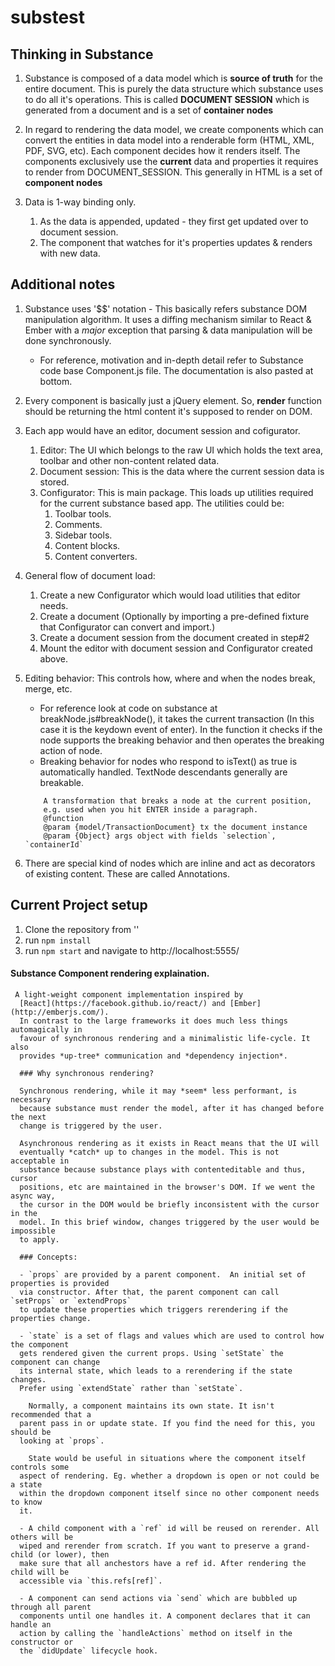 # substest

## Thinking in Substance

1. Substance is composed of a data model which is **source of truth** for the entire document. This is purely the data structure which substance uses to do all it's operations. This is called **DOCUMENT SESSION** which is generated from a document and is a set of **container nodes**

2. In regard to rendering the data model, we create components which can convert the entities in data model into a renderable form (HTML, XML, PDF, SVG, etc). Each component decides how it renders itself. The components exclusively use the **current** data and properties it requires to render from DOCUMENT_SESSION. This generally in HTML is a set of **component nodes**

3. Data is 1-way binding only.
    1. As the data is appended, updated - they first get updated over to document session. 
    1. The component that watches for it's properties updates & renders with new data.


## Additional notes

1. Substance uses '$$' notation - This basically refers substance DOM manipulation algorithm. It uses a diffing mechanism similar to React & Ember with a *major* exception that parsing & data manipulation will be done synchronously.
    * For reference, motivation and in-depth detail refer to Substance code base Component.js file. The documentation is also pasted at bottom.

1. Every component is basically just a jQuery element. So, **render** function should be returning the html content it's supposed to render on DOM.

1. Each app would have an editor, document session and cofigurator.
    1. Editor: The UI which belongs to the raw UI which holds the text area, toolbar and other non-content related data.
    2. Document session: This is the data where the current session data is stored.
    3. Configurator: This is main package. This loads up utilities required for the current substance based app. The utilities could be:
        1. Toolbar tools.
        1. Comments.
        1. Sidebar tools.
        1. Content blocks.
        1. Content converters.
1. General flow of document load: 
    1. Create a new Configurator which would load utilities that editor needs.
    1. Create a document (Optionally by importing a pre-defined fixture that Configurator can convert and import.)
    1. Create a document session from the document created in step#2
    1. Mount the editor with document session and Configurator created above.
1. Editing behavior: This controls how, where and when the nodes break, merge, etc.
    * For reference look at code on substance at breakNode.js#breakNode(), it takes the current transaction (In this case it is the keydown event of enter). In the function it checks if the node supports the breaking behavior and then operates the breaking action of node.
    * Breaking behavior for nodes who respond to isText() as true is automatically handled. TextNode descendants generally are breakable.
    ```
        A transformation that breaks a node at the current position,
        e.g. used when you hit ENTER inside a paragraph.
        @function
        @param {model/TransactionDocument} tx the document instance
        @param {Object} args object with fields `selection`, `containerId`
    ```
1. There are special kind of nodes which are inline and act as decorators of existing content. These are called Annotations. 

## Current Project setup

1. Clone the repository from ''
1. run ```npm install```
1. run ```npm start``` and navigate to http://localhost:5555/


#### Substance Component rendering explaination.
```
 A light-weight component implementation inspired by
  [React](https://facebook.github.io/react/) and [Ember](http://emberjs.com/).
  In contrast to the large frameworks it does much less things automagically in
  favour of synchronous rendering and a minimalistic life-cycle. It also
  provides *up-tree* communication and *dependency injection*.

  ### Why synchronous rendering?

  Synchronous rendering, while it may *seem* less performant, is necessary
  because substance must render the model, after it has changed before the next
  change is triggered by the user.

  Asynchronous rendering as it exists in React means that the UI will
  eventually *catch* up to changes in the model. This is not acceptable in
  substance because substance plays with contenteditable and thus, cursor
  positions, etc are maintained in the browser's DOM. If we went the async way,
  the cursor in the DOM would be briefly inconsistent with the cursor in the
  model. In this brief window, changes triggered by the user would be impossible
  to apply.

  ### Concepts:

  - `props` are provided by a parent component.  An initial set of properties is provided
  via constructor. After that, the parent component can call `setProps` or `extendProps`
  to update these properties which triggers rerendering if the properties change.

  - `state` is a set of flags and values which are used to control how the component
  gets rendered given the current props. Using `setState` the component can change
  its internal state, which leads to a rerendering if the state changes.
  Prefer using `extendState` rather than `setState`.

    Normally, a component maintains its own state. It isn't recommended that a
  parent pass in or update state. If you find the need for this, you should be
  looking at `props`.

    State would be useful in situations where the component itself controls some
  aspect of rendering. Eg. whether a dropdown is open or not could be a state
  within the dropdown component itself since no other component needs to know
  it.

  - A child component with a `ref` id will be reused on rerender. All others will be
  wiped and rerender from scratch. If you want to preserve a grand-child (or lower), then
  make sure that all anchestors have a ref id. After rendering the child will be
  accessible via `this.refs[ref]`.

  - A component can send actions via `send` which are bubbled up through all parent
  components until one handles it. A component declares that it can handle an
  action by calling the `handleActions` method on itself in the constructor or
  the `didUpdate` lifecycle hook.
```